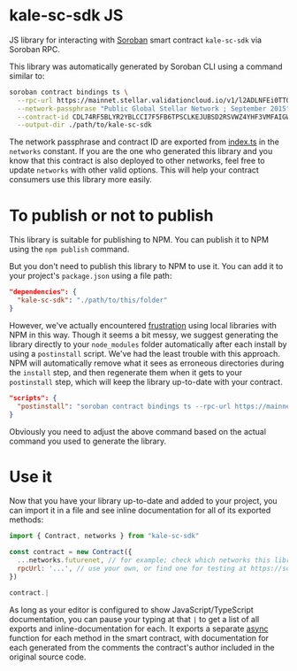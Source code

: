 # kale-sc-sdk JS

JS library for interacting with [Soroban](https://soroban.stellar.org/) smart contract `kale-sc-sdk` via Soroban RPC.

This library was automatically generated by Soroban CLI using a command similar to:

```bash
soroban contract bindings ts \
  --rpc-url https://mainnet.stellar.validationcloud.io/v1/l2ADLNFEi0TT0loic8mjHnUmq5gmVQxT8a7iaWZqYUc \
  --network-passphrase "Public Global Stellar Network ; September 2015" \
  --contract-id CDL74RF5BLYR2YBLCCI7F5FB6TPSCLKEJUBSD2RSVWZ4YHF3VMFAIGWA \
  --output-dir ./path/to/kale-sc-sdk
```

The network passphrase and contract ID are exported from [index.ts](./src/index.ts) in the `networks` constant. If you are the one who generated this library and you know that this contract is also deployed to other networks, feel free to update `networks` with other valid options. This will help your contract consumers use this library more easily.

# To publish or not to publish

This library is suitable for publishing to NPM. You can publish it to NPM using the `npm publish` command.

But you don't need to publish this library to NPM to use it. You can add it to your project's `package.json` using a file path:

```json
"dependencies": {
  "kale-sc-sdk": "./path/to/this/folder"
}
```

However, we've actually encountered [frustration](https://github.com/stellar/soroban-example-dapp/pull/117#discussion_r1232873560) using local libraries with NPM in this way. Though it seems a bit messy, we suggest generating the library directly to your `node_modules` folder automatically after each install by using a `postinstall` script. We've had the least trouble with this approach. NPM will automatically remove what it sees as erroneous directories during the `install` step, and then regenerate them when it gets to your `postinstall` step, which will keep the library up-to-date with your contract.

```json
"scripts": {
  "postinstall": "soroban contract bindings ts --rpc-url https://mainnet.stellar.validationcloud.io/v1/l2ADLNFEi0TT0loic8mjHnUmq5gmVQxT8a7iaWZqYUc --network-passphrase \"Public Global Stellar Network ; September 2015\" --id CDL74RF5BLYR2YBLCCI7F5FB6TPSCLKEJUBSD2RSVWZ4YHF3VMFAIGWA --name kale-sc-sdk"
}
```

Obviously you need to adjust the above command based on the actual command you used to generate the library.

# Use it

Now that you have your library up-to-date and added to your project, you can import it in a file and see inline documentation for all of its exported methods:

```js
import { Contract, networks } from "kale-sc-sdk"

const contract = new Contract({
  ...networks.futurenet, // for example; check which networks this library exports
  rpcUrl: '...', // use your own, or find one for testing at https://soroban.stellar.org/docs/reference/rpc#public-rpc-providers
})

contract.|
```

As long as your editor is configured to show JavaScript/TypeScript documentation, you can pause your typing at that `|` to get a list of all exports and inline-documentation for each. It exports a separate [async](https://developer.mozilla.org/en-US/docs/Web/JavaScript/Reference/Statements/async_function) function for each method in the smart contract, with documentation for each generated from the comments the contract's author included in the original source code.
